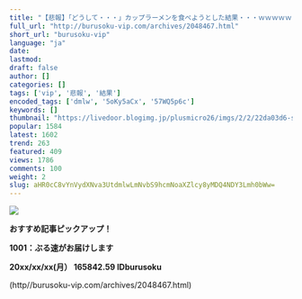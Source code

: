 ```yaml
---
title: "【悲報】「どうして・・・」カップラーメンを食べようとした結果・・・ｗｗｗｗｗ "
full_url: "http://burusoku-vip.com/archives/2048467.html"
short_url: "burusoku-vip"
language: "ja"
date: 
lastmod: 
draft: false
author: []
categories: []
tags: ['vip', '悲報', '結果']
encoded_tags: ['dmlw', '5oKy5aCx', '57WQ5p6c']
keywords: []
thumbnail: "https://livedoor.blogimg.jp/plusmicro26/imgs/2/2/22da03d6-s.png"
popular: 1584
latest: 1602
trend: 263
featured: 409
views: 1786
comments: 100
weight: 2
slug: aHR0cC8vYnVydXNva3UtdmlwLmNvbS9hcmNoaXZlcy8yMDQ4NDY3Lmh0bWw=
---
```


![](https://livedoor.blogimg.jp/plusmicro26/imgs/2/2/22da03d6-s.png)

<div><p><b>おすすめ記事ピックアップ！</b></p> <p class='g-ad1'> </p> <p class='g-ad2'> </p> <p></p> <p id='csw_block'></p> <p id='divSP1'> </p> <p><b>1001：ぶる速がお届けします <p> 20xx/xx/xx(月） 165842.59 IDburusoku</p></b></p> <p class='g-ad1'> </p> <p class='g-ad2'> </p> <p id='divSP'> </p> </div>

(http//burusoku-vip.com/archives/2048467.html)
